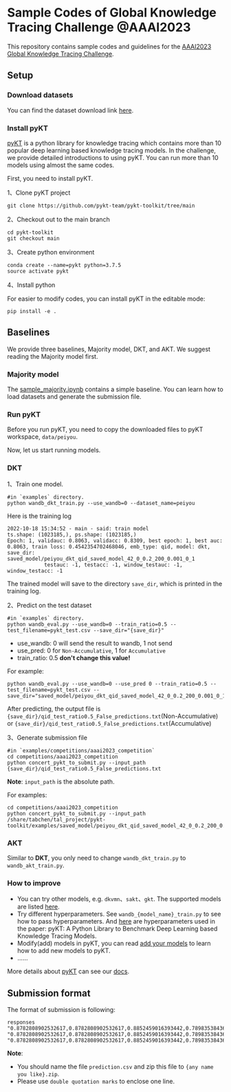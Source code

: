 # Sample Codes of Global Knowledge Tracing Challenge @AAAI2023

This repository contains sample codes and guidelines for the [AAAI2023 Global Knowledge Tracing Challenge](http://ai4ed.cc/competitions/aaai2023competition). 

## Setup
### Download datasets

You can find the dataset download link [here](http://ai4ed.cc/competitions/aaai2023competition). 

### Install pyKT

[pyKT](https://pykt.org/) is a python library for knowledge tracing which contains more than 10 popular deep learning based knowledge tracing models. In the challenge, we provide detailed introductions to using pyKT. You can run more than 10 models using almost the same codes. 


First, you need to install pyKT.

1、Clone pyKT project
```shell
git clone https://github.com/pykt-team/pykt-toolkit/tree/main
```

2、Checkout out to the main branch
```shell
cd pykt-toolkit
git checkout main
```

3、Create python environment

```shell
conda create --name=pykt python=3.7.5
source activate pykt
```

4、Install python

For easier to modify codes, you can install pyKT in the editable mode:

```shell
pip install -e .
```



## Baselines
We provide three baselines, Majority model, DKT, and AKT. We suggest reading the Majority model first. 

### Majority model
The [sample_majority.ipynb](sample_majority.ipynb) contains a simple baseline. You can learn how to load datasets and generate the submission file. 

### Run pyKT
Before you run pyKT, you need to copy the downloaded files to pyKT workspace, `data/peiyou`.

Now, let us start running models.

### DKT
1、Train one model.


```shell
#in `examples` directory.
python wandb_dkt_train.py --use_wandb=0 --dataset_name=peiyou
```

Here is the training log

```shell
2022-10-18 15:34:52 - main - said: train model
ts.shape: (1023185,), ps.shape: (1023185,)
Epoch: 1, validauc: 0.8063, validacc: 0.8309, best epoch: 1, best auc: 0.8063, train loss: 0.4542354702468046, emb_type: qid, model: dkt, save_dir: saved_model/peiyou_dkt_qid_saved_model_42_0_0.2_200_0.001_0_1
            testauc: -1, testacc: -1, window_testauc: -1, window_testacc: -1
```

The trained model will save to the directory `save_dir`, which is printed in the training log.

2、Predict on the test dataset

```shell
#in `examples` directory.
python wandb_eval.py --use_wandb=0 --train_ratio=0.5 --test_filename=pykt_test.csv --save_dir="{save_dir}"
```
- use_wandb: 0 will send the result to wandb, 1 not send
- use_pred: 0 for `Non-Accumulative`, 1 for `Accumulative`
- train_ratio: 0.5 **don't change this value!**



For example:

```shell
python wandb_eval.py --use_wandb=0 --use_pred 0 --train_ratio=0.5 --test_filename=pykt_test.csv --save_dir="saved_model/peiyou_dkt_qid_saved_model_42_0_0.2_200_0.001_0_1"
```

After predicting, the output file is `{save_dir}/qid_test_ratio0.5_False_predictions.txt`(Non-Accumulative) or `{save_dir}/qid_test_ratio0.5_False_predictions.txt`(Accumulative)



3、Generate submission file

```
#in `examples/competitions/aaai2023_competition`
cd competitions/aaai2023_competition
python concert_pykt_to_submit.py --input_path {save_dir}/qid_test_ratio0.5_False_predictions.txt
```

**Note**: `input_path` is the absolute path.

For examples:

```
cd competitions/aaai2023_competition
python concert_pykt_to_submit.py --input_path /share/tabchen/tal_project/pykt-toolkit/examples/saved_model/peiyou_dkt_qid_saved_model_42_0_0.2_200_0.001_0_1/qid_test_ratio0.5_False_predictions.txt
```


### AKT

Similar to **DKT**, you only need to change `wandb_dkt_train.py` to `wandb_akt_train.py`.

### How to improve

- You can try other models, e.g. `dkvmn`、`sakt`、`gkt`. The supported models are listed [here](https://pykt-toolkit.readthedocs.io/en/latest/models.html).
- Try different hyperparameters. See `wandb_{model_name}_train.py` to see how to pass hyperparameters. And [here](https://github.com/pykt-team/pykt-toolkit/tree/main/examples/seedwandb) are hyperparameters used in the paper: pyKT: A Python Library to Benchmark Deep Learning based Knowledge Tracing Models.
- Modify(add) models in pyKT, you can read  [add your models](https://pykt-toolkit.readthedocs.io/en/latest/contribute.html#add-your-models) to learn how to add new models to pyKT.
- ……



More details about [pyKT](https://pykt.org/) can see our [docs](https://pykt-toolkit.readthedocs.io/en/latest/quick_start.html).



## Submission format

The  format of submission is following:

```
responses
"0.8782808902532617,0.8782808902532617,0.8852459016393442,0.7898353843695062,0.8852459016393442,0.6502890173410405,0.5933641975308642,0.6192307692307693"
"0.8782808902532617,0.8782808902532617,0.8852459016393442,0.7898353843695062,0.8852459016393442,0.6502890173410405,0.5933641975308642,0.6192307692307693"
"0.8782808902532617,0.8782808902532617,0.8852459016393442,0.7898353843695062,0.8852459016393442,0.6502890173410405,0.5933641975308642,0.6192307692307693"
```

**Note**:

- You should name the file `prediction.csv` and zip this file to `{any name you like}.zip`. 
- Please use `double quotation marks` to enclose one line.